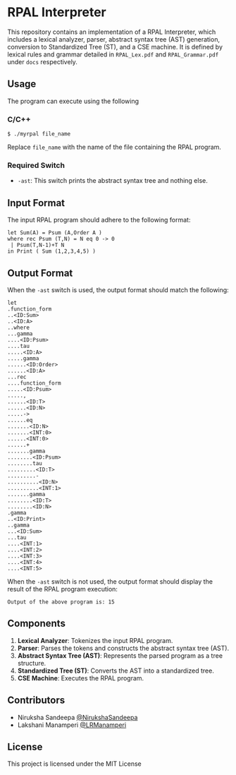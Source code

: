 # RPAL Interpreter

This repository contains an implementation of a RPAL Interpreter, which includes a lexical analyzer, parser, abstract syntax tree (AST) generation, conversion to Standardized Tree (ST), and a CSE machine. It is defined by lexical rules and grammar detailed in `RPAL_Lex.pdf` and `RPAL_Grammar.pdf` under `docs` respectively.

## Usage

The program can execute using the following

### C/C++
```
$ ./myrpal file_name
```

Replace `file_name` with the name of the file containing the RPAL program.

### Required Switch

-   `-ast`: This switch prints the abstract syntax tree and nothing else.

## Input Format

The input RPAL program should adhere to the following format:

```
let Sum(A) = Psum (A,Order A ) 
where rec Psum (T,N) = N eq 0 -> 0
 | Psum(T,N-1)+T N
in Print ( Sum (1,2,3,4,5) ) 
```

## Output Format

When the `-ast` switch is used, the output format should match the following:

```
let
.function_form
..<ID:Sum>
..<ID:A>
..where
...gamma
....<ID:Psum>
....tau
.....<ID:A>
.....gamma
......<ID:Order>
......<ID:A>
...rec
....function_form
.....<ID:Psum>
.....,
......<ID:T>
......<ID:N>
.....->
......eq
.......<ID:N>
.......<INT:0>
......<INT:0>
......+
.......gamma
........<ID:Psum>
........tau
.........<ID:T>
.........-
..........<ID:N>
..........<INT:1>
.......gamma
........<ID:T>
........<ID:N>
.gamma
..<ID:Print>
..gamma
...<ID:Sum>
...tau
....<INT:1>
....<INT:2>
....<INT:3>
....<INT:4>
....<INT:5>
```

When the `-ast` switch is not used, the output format should display the result of the RPAL program execution:

`Output of the above program is:
15` 

## Components

1.  **Lexical Analyzer**: Tokenizes the input RPAL program.
2.  **Parser**: Parses the tokens and constructs the abstract syntax tree (AST).
3.  **Abstract Syntax Tree (AST)**: Represents the parsed program as a tree structure.
4.  **Standardized Tree (ST)**: Converts the AST into a standardized tree.
5.  **CSE Machine**: Executes the RPAL program.

## Contributors

- Niruksha Sandeepa [@NirukshaSandeepa](https://www.github.com/NirukshaSandeepa)
- Lakshani Manamperi [@LRManamperi](https://www.github.com/LRManamperi)

## License

This project is licensed under the MIT License
